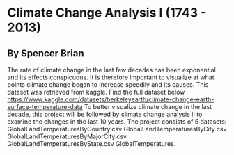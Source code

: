 # Climate Change Analysis I (1743 - 2013)
## By Spencer Brian

The rate of climate change in the last few decades has been exponential and its effects conspicuous. It is therefore important to visualize at what points climate change began to increase speedily and its causes. This dataset was retrieved from kaggle. Find the full dataset below 
https://www.kaggle.com/datasets/berkeleyearth/climate-change-earth-surface-temperature-data
To better visualize climate change in the last decade, this project will be followed by climate change analysis II to examine the changes in the last 10 years.
The project consists of 5 datasets:
GlobalLandTemperaturesByCountry.csv
GlobalLandTemperaturesByCity.csv
GlobalLandTemperaturesByMajorCity.csv
GlobalLandTemperaturesByState.csv
GlobalTemperatures.